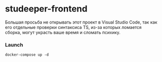 # studeeper-frontend

Большая просьба не открывать этот проект в Visual Studio Code, так как его отдельные проверки синтаксиса TS, из-за которых ломается сборка, могут украсть ваше время и сломать психику. 

### Launch
```
docker-compose up -d
```
